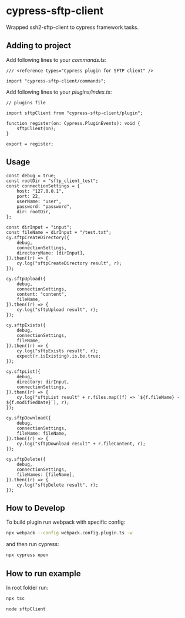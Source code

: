 # cypress-sftp-client

Wrapped ssh2-sftp-client to cypress framework tasks.

## Adding to project

Add following lines to your _commands.ts_:

```tsx
/// <reference types="Cypress plugin for SFTP client" />

import "cypress-sftp-client/commands";
```

Add following lines to your _plugins/index.ts_:

```tsx
// plugins file

import sftpClient from "cypress-sftp-client/plugin";

function register(on: Cypress.PluginEvents): void {
    sftpClient(on);
}

export = register;
```

## Usage

```tsx
const debug = true;
const rootDir = "sftp_client_test";
const connectionSettings = {
    host: "127.0.0.1",
    port: 22,
    userName: "user",
    password: "password",
    dir: rootDir,
};

const dirInput = "input";
const fileName = dirInput + "/test.txt";
cy.sftpCreateDirectory({
    debug,
    connectionSettings,
    directoryName: [dirInput],
}).then((r) => {
    cy.log("sftpCreateDirectory result", r);
});

cy.sftpUpload({
    debug,
    connectionSettings,
    content: "content",
    fileName,
}).then((r) => {
    cy.log("sftpUpload result", r);
});

cy.sftpExists({
    debug,
    connectionSettings,
    fileName,
}).then((r) => {
    cy.log("sftpExists result", r);
    expect(r.isExisting).is.be.true;
});

cy.sftpList({
    debug,
    directory: dirInput,
    connectionSettings,
}).then((r) => {
    cy.log("sftpList result" + r.files.map((f) => `${f.fileName} - ${f.modifiedDate}`), r);
});

cy.sftpDownload({
    debug,
    connectionSettings,
    fileName: fileName,
}).then((r) => {
    cy.log("sftpDownload result" + r.fileContent, r);
});

cy.sftpDelete({
    debug,
    connectionSettings,
    fileNames: [fileName],
}).then((r) => {
    cy.log("sftpDelete result", r);
});
```

## How to Develop

To build plugin run webpack with specific config:

```bash
npx webpack --config webpack.config.plugin.ts -w
```

and then run cypress:

```bash
npx cypress open
```

## How to run example

In root folder run:

```bash
npx tsc
```

```bash
node sftpClient
```
